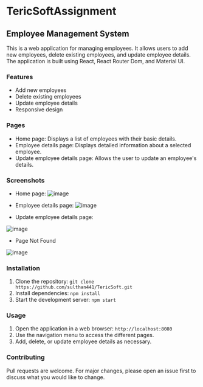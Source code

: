 # TericSoftAssignment

## Employee Management System

This is a web application for managing employees. It allows users to add new employees, delete existing employees, and update employee details. The application is built using React, React Router Dom, and Material UI.


### Features
- Add new employees
- Delete existing employees
- Update employee details
- Responsive design

### Pages
- Home page: Displays a list of employees with their basic details.
- Employee details page: Displays detailed information about a selected employee.
- Update employee details page: Allows the user to update an employee's details.

### Screenshots
- Home page:
![image](https://user-images.githubusercontent.com/108915684/232032114-294d53cc-d1b2-4654-a8a4-860526506a24.png)



- Employee details page:
![image](https://user-images.githubusercontent.com/108915684/232032253-b87d7570-6844-453d-b601-788c2b435010.png)



- Update employee details page:

![image](https://user-images.githubusercontent.com/108915684/232032420-97886831-1cb1-4a2f-ab48-38bd980317dc.png)

- Page Not Found 

![image](https://user-images.githubusercontent.com/108915684/232245248-2e12847d-564a-494b-93cd-464834199df5.png)


### Installation
1. Clone the repository: `git clone https://github.com/sulthan441/TericSoft.git`
2. Install dependencies: `npm install`
3. Start the development server: `npm start`

### Usage
1. Open the application in a web browser: `http://localhost:8080`
2. Use the navigation menu to access the different pages.
3. Add, delete, or update employee details as necessary.

### Contributing
Pull requests are welcome. For major changes, please open an issue first to discuss what you would like to change.
